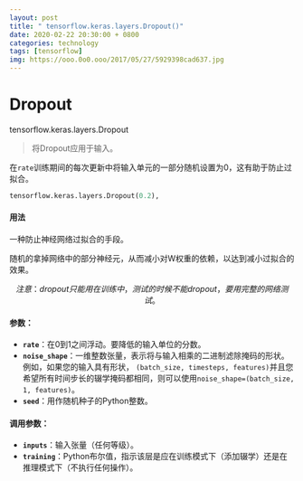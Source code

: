 ```yaml
---
layout: post
title: " tensorflow.keras.layers.Dropout()"
date: 2020-02-22 20:30:00 + 0800
categories: technology
tags: [tensorflow]
img: https://ooo.0o0.ooo/2017/05/27/5929398cad637.jpg
---
```


# Dropout

tensorflow.keras.layers.Dropout

> 将Dropout应用于输入。

在`rate`训练期间的每次更新中将输入单元的一部分随机设置为0，这有助于防止过拟合。

```python
tensorflow.keras.layers.Dropout(0.2),
```

#### 用法

一种防止神经网络过拟合的手段。

随机的拿掉网络中的部分神经元，从而减小对W权重的依赖，以达到减小过拟合的效果。

$$
注意：dropout只能用在训练中，测试的时候不能dropout，要用完整的网络测试。
$$

#### 参数：

-   **`rate`**：在0到1之间浮动。要降低的输入单位的分数。
-   **`noise_shape`**：一维整数张量，表示将与输入相乘的二进制滤除掩码的形状。例如，如果您的输入具有形状， `(batch_size, timesteps, features)`并且您希望所有时间步长的辍学掩码都相同，则可以使用`noise_shape=(batch_size, 1, features)`。
-   **`seed`**：用作随机种子的Python整数。

#### 调用参数：

-   **`inputs`**：输入张量（任何等级）。
-   **`training`**：Python布尔值，指示该层是应在训练模式下（添加辍学）还是在推理模式下（不执行任何操作）。